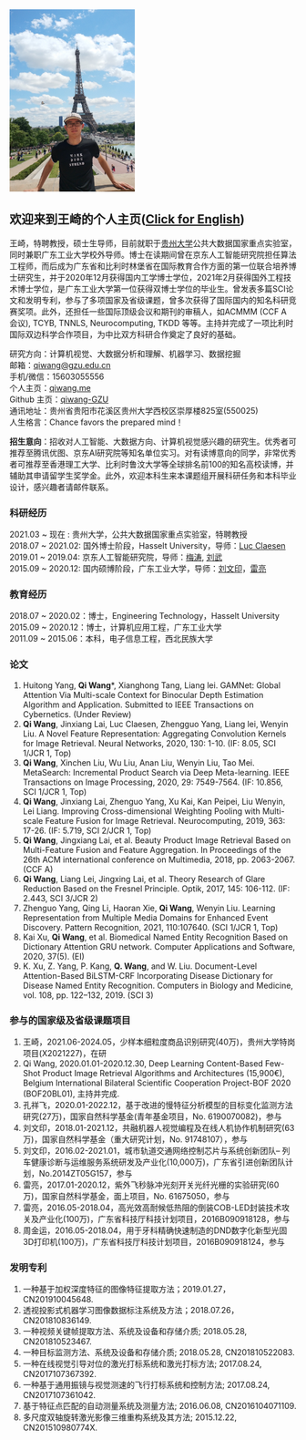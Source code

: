 <img src="me.jpg" width = "220" height = "320">

## 欢迎来到王崎的个人主页([Click for English](README.md))

王崎，特聘教授，硕士生导师，目前就职于[贵州大学](http://www.gzu.edu.cn/)公共大数据国家重点实验室，同时兼职广东工业大学校外导师。博士在读期间曾在京东人工智能研究院担任算法工程师，而后成为广东省和比利时林堡省在国际教育合作方面的第一位联合培养博士研究生，并于2020年12月获得国内工学博士学位，2021年2月获得国外工程技术博士学位，是广东工业大学第一位获得双博士学位的毕业生。曾发表多篇SCI论文和发明专利，参与了多项国家及省级课题，曾多次获得了国际国内的知名科研竞赛奖项。此外，还担任一些国际顶级会议和期刊的审稿人，如ACMMM (CCF A 会议), TCYB, TNNLS, Neurocomputing, TKDD 等等。主持并完成了一项比利时国际双边科学合作项目，为中比双方科研合作奠定了良好的基础。

研究方向：计算机视觉、大数据分析和理解、机器学习、数据挖掘    
邮箱：qiwang@gzu.edu.cn  
手机/微信：15603055556  
个人主页：[qiwang.me](https://qiwang.me/)  
Github 主页：[qiwang-GZU](https://github.com/qiwang-GZU)  
通讯地址：贵州省贵阳市花溪区贵州大学西校区崇厚楼825室(550025)  
人生格言：Chance favors the prepared mind！   


**招生意向**：招收对人工智能、大数据方向、计算机视觉感兴趣的研究生。优秀者可推荐至腾讯优图、京东AI研究院等知名单位实习。对有读博意向的同学，非常优秀者可推荐至香港理工大学、比利时鲁汶大学等全球排名前100的知名高校读博，并辅助其申请留学生奖学金。此外，欢迎本科生来本课题组开展科研任务和本科毕业设计，感兴趣者请邮件联系。


### 科研经历

2021.03 ~ 现在 :   贵州大学，公共大数据国家重点实验室，特聘教授  
2018.07 ~ 2021.02:  国外博士阶段，Hasselt University，导师：[Luc Claesen](https://www.uhasselt.be/fiche?voornaam=luc&naam=claesen#fiche)  
2019.01 ~ 2019.04:  京东人工智能研究院，导师：[梅涛](http://taomei.me/), [刘武](http://liuwu.weebly.com/)  
2015.09 ~ 2020.12:  国内硕博阶段，广东工业大学，导师：[刘文印](http://www.wislab.cn/liuwy/cv.htm)，[雷亮](https://yzw.gdut.edu.cn/info/1124/4546.htm)

### 教育经历

2018.07 ~ 2020.02：博士，Engineering Technology，Hasselt University  
2015.09 ~ 2020.12：博士，计算机应用工程，广东工业大学  
2011.09 ~ 2015.06：本科，电子信息工程，西北民族大学


### 论文

1.	Huitong Yang, **Qi Wang***, Xianghong Tang, Liang lei. GAMNet: Global Attention Via Multi-scale Context for Binocular Depth Estimation Algorithm and Application. Submitted to IEEE Transactions on Cybernetics. (Under Review)
2.	**Qi Wang**, Jinxiang Lai, Luc Claesen, Zhengguo Yang, Liang lei, Wenyin Liu. A Novel Feature Representation: Aggregating Convolution Kernels for Image Retrieval. Neural Networks, 2020, 130: 1-10. (IF: 8.05, SCI 1/JCR 1, Top) 
3.	**Qi Wang**, Xinchen Liu, Wu Liu, Anan Liu, Wenyin Liu, Tao Mei. MetaSearch: Incremental Product Search via Deep Meta-learning. IEEE Transactions on Image Processing, 2020, 29: 7549-7564. (IF: 10.856, SCI 1/JCR 1, Top) 
4.	**Qi Wang**, Jinxiang Lai, Zhenguo Yang, Xu Kai, Kan Peipei, Liu Wenyin, Lei Liang. Improving Cross-dimensional Weighting Pooling with Multi-scale Feature Fusion for Image Retrieval. Neurocomputing, 2019, 363: 17-26. (IF: 5.719, SCI 2/JCR 1, Top)
5.	**Qi Wang**, Jingxiang Lai, et al. Beauty Product Image Retrieval Based on Multi-Feature Fusion and Feature Aggregation. In Proceedings of the 26th ACM international conference on Multimedia, 2018, pp. 2063-2067. (CCF A)
6.	**Qi Wang**, Liang Lei, Jingxing Lai, et al. Theory Research of Glare Reduction Based on the Fresnel Principle. Optik, 2017, 145: 106-112. (IF: 2.443, SCI 3/JCR 2) 
7.	Zhenguo Yang, Qing Li, Haoran Xie, **Qi Wang**, Wenyin Liu. Learning Representation from Multiple Media Domains for Enhanced Event Discovery. Pattern Recognition, 2021, 110:107640. (SCI 1/JCR 1, Top)
8.	Kai Xu, **Qi Wang**, et al. Biomedical Named Entity Recognition Based on Dictionary Attention GRU network. Computer Applications and Software, 2020, 37(5). (EI)
9.	K. Xu, Z. Yang, P. Kang, **Q. Wang**, and W. Liu. Document-Level Attention-Based BiLSTM-CRF Incorporating Disease Dictionary for Disease Named Entity Recognition. Computers in Biology and Medicine, vol. 108, pp. 122–132, 2019. (SCI 3)


### 参与的国家级及省级课题项目
1.	王崎，2021.06-2024.05，少样本细粒度商品识别研究(40万)，贵州大学特岗项目(X2021227)，在研
2.	Qi Wang, 2020.01.01-2020.12.30, Deep Learning Content-Based Few-Shot Product Image Retrieval Algorithms and Architectures (15,900€), Belgium International Bilateral Scientific Cooperation Project-BOF 2020 (BOF20BL01), 主持并完成.
3.	孔祥飞，2020.01-2022.12，基于改进的慢特征分析模型的目标变化监测方法研究(27万)，国家自然科学基金(青年基金项目，No. 6190070082)，参与
4.	刘文印，2018.01-2021.12，共融机器人视觉编程及在线人机协作机制研究(63万)，国家自然科学基金（重大研究计划，No. 91748107），参与
5.	刘文印，2016.02-2021.01，城市轨道交通网络控制芯片与系统创新团队– 列车健康诊断与运维服务系统研发及产业化(10,000万)，广东省引进创新团队计划，No.2014ZT05G157，参与
6.	雷亮，2017.01-2020.12，紫外飞秒脉冲光刻开关光纤光栅的实验研究(60万)，国家自然科学基金，面上项目，No. 61675050，参与
7.	雷亮，2016.05-2018.04，高光效高耐候低热阻的倒装COB-LED封装技术攻关及产业化(100万)，广东省科技厅科技计划项目，2016B090918128，参与
8.	周金运，2016.05-2018.04，用于牙科精确快速制造的DND数字化新型光固3D打印机(100万)，广东省科技厅科技计划项目，2016B090918124，参与


### 发明专利
1.	一种基于加权深度特征的图像特征提取方法；2019.01.27，CN201910045648.
2.	透视投影式机器学习图像数据标注系统及方法；2018.07.26，CN201810836149. 
3.	一种视频关键帧提取方法、系统及设备和存储介质; 2018.05.28, CN201810523467.
4.	一种目标监测方法、系统及设备和存储介质; 2018.05.28, CN201810522083.
5.	一种在线视觉引导对位的激光打标系统和激光打标方法; 2017.08.24, CN2017107367392. 
6.	一种基于通用振镜与视觉测速的飞行打标系统和控制方法; 2017.08.24, CN2017107361042.
7.	基于特征点匹配的自动测量系统及测量方法; 2016.06.08, CN2016104071109.
8.	多尺度双轴旋转激光影像三维重构系统及其方法; 2015.12.22, CN201510980774X.

